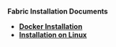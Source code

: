 <strong>Fabric Installation Documents<strong>

<ul>      
<li><a href="/articles/98_maintenance_and_operational/Installations/Docker/README.md">Docker Installation</a></li>
<li><a href="/articles/98_maintenance_and_operational/Installations/Linux/02_Fabric_7.x.x_Setup.md">Installation on Linux</a></li>

</ul>
